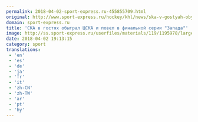 ```yaml
---
permalink: 2018-04-02-sport-express.ru-455855709.html
original: http://www.sport-express.ru/hockey/khl/news/ska-v-gostyah-obygral-cska-i-povel-v-finalnoy-serii-zapada-1391609/
domain: sport-express.ru
title: 'СКА в гостях обыграл ЦСКА и повел в финальной серии "Запада"'
image: http://ss.sport-express.ru/userfiles/materials/119/1195978/large.jpg
date: 2018-04-02 19:13:15
category: sport
translations: 
 - 'en'
 - 'es'
 - 'de'
 - 'ja'
 - 'fr'
 - 'it'
 - 'zh-CN'
 - 'zh-TW'
 - 'ar'
 - 'pt'
 - 'hy'
---
```


